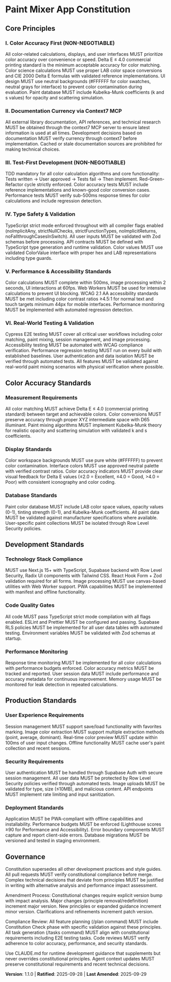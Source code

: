 <!--
Sync Impact Report:
- Version change: 1.0.0 → 1.1.0
- Modified principles: Color Accuracy First (expanded validation requirements), Performance & Accessibility Standards (added E2E testing)
- Added sections: Real-World Testing & Validation (Principle VI), Production Standards
- Removed sections: none
- Templates requiring updates: ⚠ plan-template.md (Constitution Check), ⚠ tasks-template.md (E2E task types)
- Follow-up TODOs: none
-->

# Paint Mixer App Constitution

## Core Principles

### I. Color Accuracy First (NON-NEGOTIABLE)
All color-related calculations, displays, and user interfaces MUST prioritize color accuracy over convenience or speed. Delta E ≤ 4.0 commercial printing standard is the minimum acceptable accuracy for color matching. Color science calculations MUST use proper LAB color space conversions and CIE 2000 Delta E formulas with validated reference implementations. UI design MUST use neutral backgrounds (#FFFFFF for color swatches, neutral grays for interface) to prevent color contamination during evaluation. Paint database MUST include Kubelka-Munk coefficients (k and s values) for opacity and scattering simulation.

### II. Documentation Currency via Context7 MCP
All external library documentation, API references, and technical research MUST be obtained through the context7 MCP server to ensure latest information is used at all times. Development decisions based on documentation MUST verify currency through context7 before implementation. Cached or stale documentation sources are prohibited for making technical choices.

### III. Test-First Development (NON-NEGOTIABLE)
TDD mandatory for all color calculation algorithms and core functionality: Tests written → User approved → Tests fail → Then implement. Red-Green-Refactor cycle strictly enforced. Color accuracy tests MUST include reference implementations and known-good color conversion cases. Performance tests MUST verify sub-500ms response times for color calculations and include regression detection.

### IV. Type Safety & Validation
TypeScript strict mode enforced throughout with all compiler flags enabled (noImplicitAny, strictNullChecks, strictFunctionTypes, noImplicitReturns, noFallthroughCasesInSwitch). All user inputs MUST be validated with Zod schemas before processing. API contracts MUST be defined with TypeScript type generation and runtime validation. Color values MUST use validated ColorValue interface with proper hex and LAB representations including type guards.

### V. Performance & Accessibility Standards
Color calculations MUST complete within 500ms, image processing within 2 seconds, UI interactions at 60fps. Web Workers MUST be used for intensive calculations to prevent UI blocking. WCAG 2.1 AA accessibility standards MUST be met including color contrast ratios ≥4.5:1 for normal text and touch targets minimum 44px for mobile interfaces. Performance monitoring MUST be implemented with automated regression detection.

### VI. Real-World Testing & Validation
Cypress E2E testing MUST cover all critical user workflows including color matching, paint mixing, session management, and image processing. Accessibility testing MUST be automated with WCAG compliance verification. Performance regression testing MUST run on every build with established baselines. User authentication and data isolation MUST be verified through automated tests. All features MUST be validated against real-world paint mixing scenarios with physical verification where possible.

## Color Accuracy Standards

### Measurement Requirements
All color matching MUST achieve Delta E ≤ 4.0 (commercial printing standard) between target and achievable colors. Color conversions MUST preserve accuracy through proper XYZ intermediate space with D65 illuminant. Paint mixing algorithms MUST implement Kubelka-Munk theory for realistic opacity and scattering simulation with validated k and s coefficients.

### Display Standards
Color workspace backgrounds MUST use pure white (#FFFFFF) to prevent color contamination. Interface colors MUST use approved neutral palette with verified contrast ratios. Color accuracy indicators MUST provide clear visual feedback for Delta E values (≤2.0 = Excellent, ≤4.0 = Good, >4.0 = Poor) with consistent iconography and color coding.

### Database Standards
Paint color database MUST include LAB color space values, opacity values (0-1), tinting strength (0-1), and Kubelka-Munk coefficients. All paint data MUST be validated against manufacturer specifications where available. User-specific paint collections MUST be isolated through Row Level Security policies.

## Development Standards

### Technology Stack Compliance
MUST use Next.js 15+ with TypeScript, Supabase backend with Row Level Security, Radix UI components with Tailwind CSS. React Hook Form + Zod validation required for all forms. Image processing MUST use canvas-based utilities with Web Worker support. PWA capabilities MUST be implemented with manifest and offline functionality.

### Code Quality Gates
All code MUST pass TypeScript strict mode compilation with all flags enabled. ESLint and Prettier MUST be configured and passing. Supabase RLS policies MUST be implemented for all user data tables with automated testing. Environment variables MUST be validated with Zod schemas at startup.

### Performance Monitoring
Response time monitoring MUST be implemented for all color calculations with performance budgets enforced. Color accuracy metrics MUST be tracked and reported. User session data MUST include performance and accuracy metadata for continuous improvement. Memory usage MUST be monitored for leak detection in repeated calculations.

## Production Standards

### User Experience Requirements
Session management MUST support save/load functionality with favorites marking. Image color extraction MUST support multiple extraction methods (point, average, dominant). Real-time color preview MUST update within 100ms of user input changes. Offline functionality MUST cache user's paint collection and recent sessions.

### Security Requirements
User authentication MUST be handled through Supabase Auth with secure session management. All user data MUST be protected by Row Level Security policies verified through automated tests. Image uploads MUST be validated for type, size (≤10MB), and malicious content. API endpoints MUST implement rate limiting and input sanitization.

### Deployment Standards
Application MUST be PWA-compliant with offline capabilities and installability. Performance budgets MUST be enforced (Lighthouse scores ≥90 for Performance and Accessibility). Error boundary components MUST capture and report client-side errors. Database migrations MUST be versioned and tested in staging environment.

## Governance

Constitution supersedes all other development practices and style guides. All pull requests MUST verify constitutional compliance before merge. Complex technical decisions that deviate from principles MUST be justified in writing with alternative analysis and performance impact assessment.

Amendment Process: Constitutional changes require explicit version bump with impact analysis. Major changes (principle removal/redefinition) increment major version. New principles or expanded guidance increment minor version. Clarifications and refinements increment patch version.

Compliance Review: All feature planning (/plan command) MUST include Constitution Check phase with specific validation against these principles. All task generation (/tasks command) MUST align with constitutional requirements including E2E testing tasks. Code reviews MUST verify adherence to color accuracy, performance, and security standards.

Use CLAUDE.md for runtime development guidance that supplements but never overrides constitutional principles. Agent context updates MUST preserve constitutional requirements and recent technical decisions.

**Version**: 1.1.0 | **Ratified**: 2025-09-28 | **Last Amended**: 2025-09-29